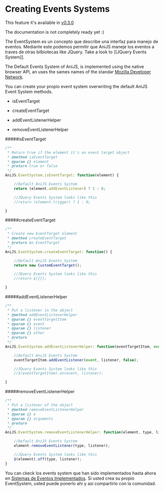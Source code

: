 Creating Events Systems
============================================
This feature it's available in [v0.3.0](https://github.com/anijs/anijs/tree/v0.3.0)

The documentation is not completely ready yet :(


The EventSystem es un concepto que describe una interfaz para manejo de eventos. Mediante este podemos permitir que AniJS maneje los eventos a traves de otras bilbiotecas like JQuery. Take a look to [[JQuery Events System]].

The Default Events System of AniJS, is implemented using the native browser API, an uses the sames names of the standar [Mozilla Developer Network](https://developer.mozilla.org/en-US/docs/Web/API/EventTarget).

You can create your propio event system overwriting the default AniJS Event System methods.

- isEventTarget

- createEventTarget

- addEventListenerHelper

- removeEventListenerHelper


#####isEventTarget

```javascript
/**
 * Return true if the element it's an event target object
 * @method isEventTarget
 * @param {} element
 * @return true or false
 */
AniJS.EventSystem.isEventTarget: function(element) {

	//Default AniJS Events System
    return (element.addEventListener) ? 1 : 0;

    //JQuery Events System looks like this
    //return (element.trigger) ? 1 : 0;

}
```

#####createEventTarget

```javascript
/**
 * Create new EventTarget element
 * @method createEventTarget
 * @return An EventTarget
 */
AniJS.EventSystem.createEventTarget: function() {

	//Default AniJS Events System
    return new CustomEventTarget();

    //JQuery Events System looks like this
    //return $({});

}
```

#####addEventListenerHelper

```javascript
/**
 * Put a listener in the object
 * @method addEventListenerHelper
 * @param {} eventTargetItem
 * @param {} event
 * @param {} listener
 * @param {} other
 * @return
 */
AniJS.EventSystem.addEventListenerHelper: function(eventTargetItem, event, listener, other) {

	//Default AniJS Events System
    eventTargetItem.addEventListener(event, listener, false);

    //JQuery Events System looks like this
    //$(eventTargetItem).on(event, listener);

}
```

#####removeEventListenerHelper

```javascript
/**
 * Put a listener of the object
 * @method removeEventListenerHelper
 * @param {} e
 * @param {} arguments
 * @return
 */
AniJS.EventSystem.removeEventListenerHelper: function(element, type, listener) {

	//Default AniJS Events System
    element.removeEventListener(type, listener);

	//JQuery Events System looks like this
	$(element).off(type, listener);
}
```
You can ckeck los events system que han sido implementados hasta ahora en [Sistemas de Eventos Implementados](https://github.com/anijs/anijs/tree/master/src/events_system). Si usted crea su propio EventSystem, usted puede ponerlo ahi y asi compartirlo con la comunidad.
